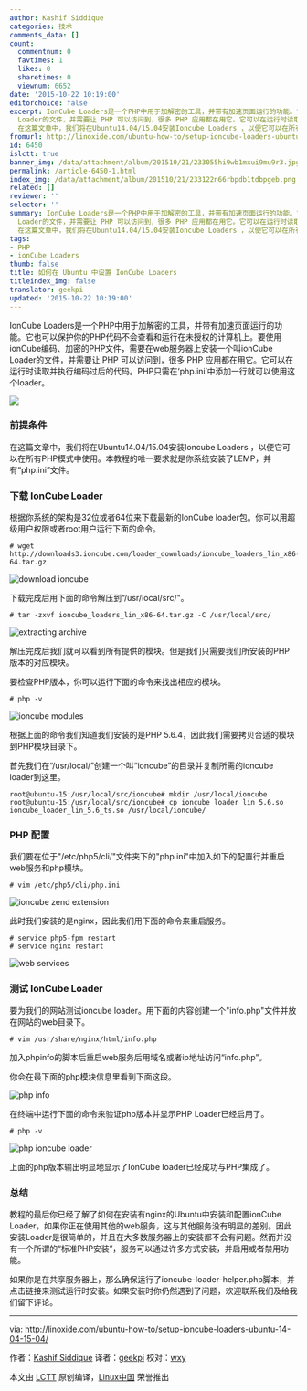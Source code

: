 ```yaml
---
author: Kashif Siddique
categories: 技术
comments_data: []
count:
  commentnum: 0
  favtimes: 1
  likes: 0
  sharetimes: 0
  viewnum: 6652
date: '2015-10-22 10:19:00'
editorchoice: false
excerpt: IonCube Loaders是一个PHP中用于加解密的工具，并带有加速页面运行的功能。它也可以保护你的PHP代码不会查看和运行在未授权的计算机上。要使用ionCube编码、加密的PHP文件，需要在web服务器上安装一个叫ionCube
  Loader的文件，并需要让 PHP 可以访问到，很多 PHP 应用都在用它。它可以在运行时读取并执行编码过后的代码。PHP只需在php.ini中添加一行就可以使用这个loader。  前提条件
  在这篇文章中，我们将在Ubuntu14.04/15.04安装Ioncube Loaders ，以便它可以在所有PHP模式中使用。本教程的唯一要求就是你系统安装了LEMP，并有php.ini文
fromurl: http://linoxide.com/ubuntu-how-to/setup-ioncube-loaders-ubuntu-14-04-15-04/
id: 6450
islctt: true
banner_img: /data/attachment/album/201510/21/233055hi9wb1mxui9mu9r3.jpg
permalink: /article-6450-1.html
index_img: /data/attachment/album/201510/21/233122n66rbpdb1tdbpgeb.png.thumb.jpg
related: []
reviewer: ''
selector: ''
summary: IonCube Loaders是一个PHP中用于加解密的工具，并带有加速页面运行的功能。它也可以保护你的PHP代码不会查看和运行在未授权的计算机上。要使用ionCube编码、加密的PHP文件，需要在web服务器上安装一个叫ionCube
  Loader的文件，并需要让 PHP 可以访问到，很多 PHP 应用都在用它。它可以在运行时读取并执行编码过后的代码。PHP只需在php.ini中添加一行就可以使用这个loader。  前提条件
  在这篇文章中，我们将在Ubuntu14.04/15.04安装Ioncube Loaders ，以便它可以在所有PHP模式中使用。本教程的唯一要求就是你系统安装了LEMP，并有php.ini文
tags:
- PHP
- ionCube Loaders
thumb: false
title: 如何在 Ubuntu 中设置 IonCube Loaders
titleindex_img: false
translator: geekpi
updated: '2015-10-22 10:19:00'
---
```


IonCube Loaders是一个PHP中用于加解密的工具，并带有加速页面运行的功能。它也可以保护你的PHP代码不会查看和运行在未授权的计算机上。要使用ionCube编码、加密的PHP文件，需要在web服务器上安装一个叫ionCube Loader的文件，并需要让 PHP 可以访问到，很多 PHP 应用都在用它。它可以在运行时读取并执行编码过后的代码。PHP只需在‘php.ini’中添加一行就可以使用这个loader。


![](/data/attachment/album/201510/21/233055hi9wb1mxui9mu9r3.jpg)


### 前提条件


在这篇文章中，我们将在Ubuntu14.04/15.04安装Ioncube Loaders ，以便它可以在所有PHP模式中使用。本教程的唯一要求就是你系统安装了LEMP，并有“php.ini”文件。


### 下载 IonCube Loader


根据你系统的架构是32位或者64位来下载最新的IonCube loader包。你可以用超级用户权限或者root用户运行下面的命令。



```
# wget http://downloads3.ioncube.com/loader_downloads/ioncube_loaders_lin_x86-64.tar.gz

```

![download ioncube](/data/attachment/album/201510/21/233122n66rbpdb1tdbpgeb.png)


下载完成后用下面的命令解压到“/usr/local/src/"。



```
# tar -zxvf ioncube_loaders_lin_x86-64.tar.gz -C /usr/local/src/

```

![extracting archive](/data/attachment/album/201510/21/233123ixy4xf3nzjxjddnx.png)


解压完成后我们就可以看到所有提供的模块。但是我们只需要我们所安装的PHP版本的对应模块。


要检查PHP版本，你可以运行下面的命令来找出相应的模块。



```
# php -v

```

![ioncube modules](/data/attachment/album/201510/21/233123kh5x5h5k3sdhfehm.png)


根据上面的命令我们知道我们安装的是PHP 5.6.4，因此我们需要拷贝合适的模块到PHP模块目录下。


首先我们在“/usr/local/”创建一个叫“ioncube”的目录并复制所需的ioncube loader到这里。



```
root@ubuntu-15:/usr/local/src/ioncube# mkdir /usr/local/ioncube
root@ubuntu-15:/usr/local/src/ioncube# cp ioncube_loader_lin_5.6.so ioncube_loader_lin_5.6_ts.so /usr/local/ioncube/

```

### PHP 配置


我们要在位于"/etc/php5/cli/"文件夹下的"php.ini"中加入如下的配置行并重启web服务和php模块。



```
# vim /etc/php5/cli/php.ini

```

![ioncube zend extension](/data/attachment/album/201510/21/233124nkidkbm1vv1wkdmk.png)


此时我们安装的是nginx，因此我们用下面的命令来重启服务。



```
# service php5-fpm restart
# service nginx restart

```

![web services](/data/attachment/album/201510/21/233124zuxx06ucguxx61z0.png)


### 测试 IonCube Loader


要为我们的网站测试ioncube loader。用下面的内容创建一个"info.php"文件并放在网站的web目录下。



```
# vim /usr/share/nginx/html/info.php

```

加入phpinfo的脚本后重启web服务后用域名或者ip地址访问“info.php”。


你会在最下面的php模块信息里看到下面这段。


![php info](/data/attachment/album/201510/21/233125vbcu5c88wf0nkws5.png)


在终端中运行下面的命令来验证php版本并显示PHP Loader已经启用了。



```
# php -v

```

![php ioncube loader](/data/attachment/album/201510/21/233125ccebe5kezkcn3kek.png)


上面的php版本输出明显地显示了IonCube loader已经成功与PHP集成了。


### 总结


教程的最后你已经了解了如何在安装有nginx的Ubuntu中安装和配置ionCube Loader，如果你正在使用其他的web服务，这与其他服务没有明显的差别。因此安装Loader是很简单的，并且在大多数服务器上的安装都不会有问题。然而并没有一个所谓的“标准PHP安装”，服务可以通过许多方式安装，并启用或者禁用功能。


如果你是在共享服务器上，那么确保运行了ioncube-loader-helper.php脚本，并点击链接来测试运行时安装。如果安装时你仍然遇到了问题，欢迎联系我们及给我们留下评论。




---


via: <http://linoxide.com/ubuntu-how-to/setup-ioncube-loaders-ubuntu-14-04-15-04/>


作者：[Kashif Siddique](http://linoxide.com/author/kashifs/) 译者：[geekpi](https://github.com/geekpi) 校对：[wxy](https://github.com/wxy)


本文由 [LCTT](https://github.com/LCTT/TranslateProject) 原创编译，[Linux中国](https://linux.cn/) 荣誉推出